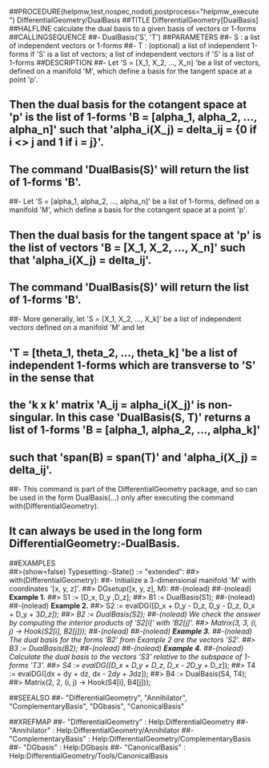 ##PROCEDURE(helpmw,test,nospec,nodoti,postprocess="helpmw_execute") DifferentialGeometry/DualBasis
##TITLE DifferentialGeometry[DualBasis]
##HALFLINE calculate the dual basis to a given basis of vectors or 1-forms
##CALLINGSEQUENCE
##- DualBasis('S', 'T')
##PARAMETERS
##- S : a list of independent vectors or 1-forms
##- T : (optional) a list of  independent 1-forms if 'S' is a list of vectors; a list of independent vectors if 'S' is a list of 1-forms
##DESCRIPTION
##- Let 'S = [X\_1, X\_2, ..., X\_n] 'be a list of vectors, defined on a manifold 'M', which define a basis for the tangent space at a point 'p'.  
## Then the dual basis for the cotangent space at 'p' is the list of 1-forms 'B = [alpha\_1, alpha\_2, ..., alpha\_n]' such that 'alpha\_i(X\_j) = delta\_ij = {0 if i <> j and 1 if i = j}'. 
## The command 'DualBasis(S)' will return the list of 1-forms 'B'.
##- Let 'S = [alpha\_1, alpha\_2, ..., alpha\_n]' be a list of 1-forms, defined on a manifold 'M', which define a basis for the cotangent space at a point 'p'.  
##  Then the dual basis for the tangent space at 'p' is the list of vectors 'B = [X\_1, X\_2, ..., X\_n]' such that 'alpha\_i(X\_j) = delta\_ij'. 
##  The command 'DualBasis(S)' will return the list of 1-forms 'B'.
##- More generally, let 'S = [X\_1, X\_2, ..., X\_k]' be a list of independent vectors defined on a manifold 'M' and let 
## 'T = [theta\_1, theta\_2, ..., theta\_k] 'be a list of independent 1-forms which are transverse to 'S' in the sense that 
## the 'k x k' matrix 'A\_ij = alpha\_i(X\_j)' is non-singular.  In this case 'DualBasis(S, T)' returns a list of 1-forms 'B = [alpha\_1, alpha\_2, ..., alpha\_k]' 
## such that 'span(B) = span(T)' and 'alpha\_i(X\_j)  = delta\_ij'.
##- This command is part of the DifferentialGeometry package, and so can be used in the form DualBasis(...) only after executing the command with(DifferentialGeometry).  
## It can always be used in the long form DifferentialGeometry:-DualBasis.
##EXAMPLES     
##>(show=false) Typesetting:-State() := "extended":
##> with(DifferentialGeometry):
##- Initialize a 3-dimensional manifold 'M' with coordinates '[x, y, z]'.
##> DGsetup([x, y, z], M):
##-(nolead) 
##-(nolead) **Example 1.**
##> S1 := [D_x, D_y ,D_z];
##> B1 := DualBasis(S1);
##-(nolead)
##-(nolead) **Example 2.**
##> S2 := evalDG([D_x + D_y - D_z, D_y - D_z, D_x + D_y + 3*D_z]);
##> B2 := DualBasis(S2);
##-(nolead) We check the answer by computing the interior products of 'S2[i]' with 'B2[j]'.
##> Matrix(3, 3, (i, j) -> Hook(S2[i], B2[j]));
##-(nolead)
##-(nolead) **Example 3.**
##-(nolead) The dual basis for the forms 'B2' from Example 2 are the vectors 'S2'.
##> B3 := DualBasis(B2);
##-(nolead)
##-(nolead) **Example 4.**
##-(nolead) Calculate the dual basis to the vectors 'S3' relative to the subspace of 1-forms 'T3'.
##> S4 := evalDG([D_x + D_y + D_z, D_x - 2*D_y + D_z]);
##> T4 := evalDG([dx + dy + dz, dx - 2*dy + 3*dz]);
##> B4 := DualBasis(S4, T4);
##> Matrix(2, 2, (i, j) -> Hook(S4[i], B4[j]));

##SEEALSO
##- "DifferentialGeometry", "Annihilator", "ComplementaryBasis", "DGbasis", "CanonicalBasis"

##XREFMAP
##- "DifferentialGeometry" : Help:DifferentialGeometry
##- "Annihilator" : Help:DifferentialGeometry/Annihilator
##- "ComplementaryBasis" : Help:DifferentialGeometry/ComplementaryBasis
##- "DGbasis" : Help:DGbasis
##- "CanonicalBasis" : Help:DifferentialGeometry/Tools/CanonicalBasis
